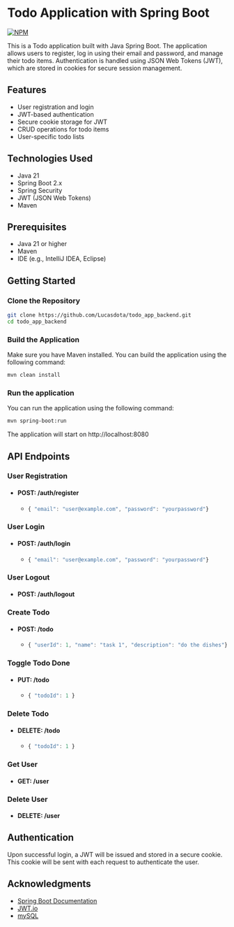 # Todo Application with Spring Boot
[![NPM](https://img.shields.io/npm/l/react)](https://github.com/Lucasdota/todo_app_backend/blob/master/LICENSE)

This is a Todo application built with Java Spring Boot. The application allows users to register, log in using their email and password, and manage their todo items. Authentication is handled using JSON Web Tokens (JWT), which are stored in cookies for secure session management.

## Features

- User registration and login
- JWT-based authentication
- Secure cookie storage for JWT
- CRUD operations for todo items
- User-specific todo lists

## Technologies Used

- Java 21
- Spring Boot 2.x
- Spring Security
- JWT (JSON Web Tokens)
- Maven

## Prerequisites

- Java 21 or higher
- Maven
- IDE (e.g., IntelliJ IDEA, Eclipse)

## Getting Started

### Clone the Repository

```bash
git clone https://github.com/Lucasdota/todo_app_backend.git
cd todo_app_backend
```

### Build the Application
Make sure you have Maven installed. You can build the application using the following command:
```bash
mvn clean install
```

### Run the application
You can run the application using the following command:
```bash
mvn spring-boot:run
```
The application will start on http://localhost:8080

## API Endpoints

### User Registration
- #### POST: /auth/register
  - ```javascript
    { "email": "user@example.com", "password": "yourpassword"}
    ```

### User Login
- #### POST: /auth/login
    - ```javascript
      { "email": "user@example.com", "password": "yourpassword"}
      ```

### User Logout
- #### POST: /auth/logout

### Create Todo
  - #### POST: /todo
      - ```javascript
        { "userId": 1, "name": "task 1", "description": "do the dishes"}
        ```
### Toggle Todo Done
  - #### PUT: /todo
      - ```javascript
        { "todoId": 1 }
        ```
### Delete Todo
  - #### DELETE: /todo
      - ```javascript
        { "todoId": 1 }
        ```
### Get User
- #### GET: /user

### Delete User
- #### DELETE: /user

## Authentication 
Upon successful login, a JWT will be issued and stored in a secure cookie. This cookie will be sent with each request to authenticate the user.

## Acknowledgments
- [Spring Boot Documentation](https://spring.io/projects/spring-boot)
- [JWT.io](https://jwt.io/)
- [mySQL](https://www.mysql.com/)
